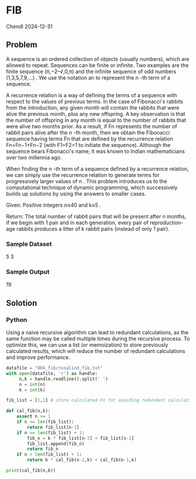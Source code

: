 # FIB

Chendl 2024-12-31

## Problem

A sequence is an ordered collection of objects (usually numbers), which are allowed to repeat. Sequences can be finite or infinite. Two examples are the finite sequence (π,−2–√,0,π)
 and the infinite sequence of odd numbers (1,3,5,7,9,…)
. We use the notation an
 to represent the n
-th term of a sequence.

A recurrence relation is a way of defining the terms of a sequence with respect to the values of previous terms. In the case of Fibonacci's rabbits from the introduction, any given month will contain the rabbits that were alive the previous month, plus any new offspring. A key observation is that the number of offspring in any month is equal to the number of rabbits that were alive two months prior. As a result, if Fn
 represents the number of rabbit pairs alive after the n
-th month, then we obtain the Fibonacci sequence having terms Fn
 that are defined by the recurrence relation Fn=Fn−1+Fn−2
 (with F1=F2=1
 to initiate the sequence). Although the sequence bears Fibonacci's name, it was known to Indian mathematicians over two millennia ago.

When finding the n
-th term of a sequence defined by a recurrence relation, we can simply use the recurrence relation to generate terms for progressively larger values of n
. This problem introduces us to the computational technique of dynamic programming, which successively builds up solutions by using the answers to smaller cases.

Given: Positive integers n≤40
 and k≤5
.

Return: The total number of rabbit pairs that will be present after n
 months, if we begin with 1 pair and in each generation, every pair of reproduction-age rabbits produces a litter of k
 rabbit pairs (instead of only 1 pair).

### Sample Dataset

5 3

### Sample Output

19

## Solotion

### Python

Using a naive recursive algorithm can lead to redundant calculations,
as the same function may be called multiple times during the recursive process.
To optimize this, we can use a list (or memoization) to store previously calculated results,
which will reduce the number of redundant calculations and improve performance.

``` python
datafile = "004_fib/rosalind_fib.txt"
with open(datafile, 'r') as handle:
	 n,k = handle.readline().split(' ')
	 n = int(n)
	 k = int(k)

fib_list = [1,1] # store calculated Fn for avoiding redundant calculation

def cal_fib(n,k):
	assert n >= 1
	if n <= len(fib_list):
		return fib_list[n-1]
	if n == len(fib_list) + 1:
		fib_n = k * fib_list[n-3] + fib_list[n-2]
		fib_list.append(fib_n)
		return fib_n
	if n > len(fib_list) + 1:
		return k * cal_fib(n-2,k) + cal_fib(n-1,k) 

print(cal_fib(n,k))
```
